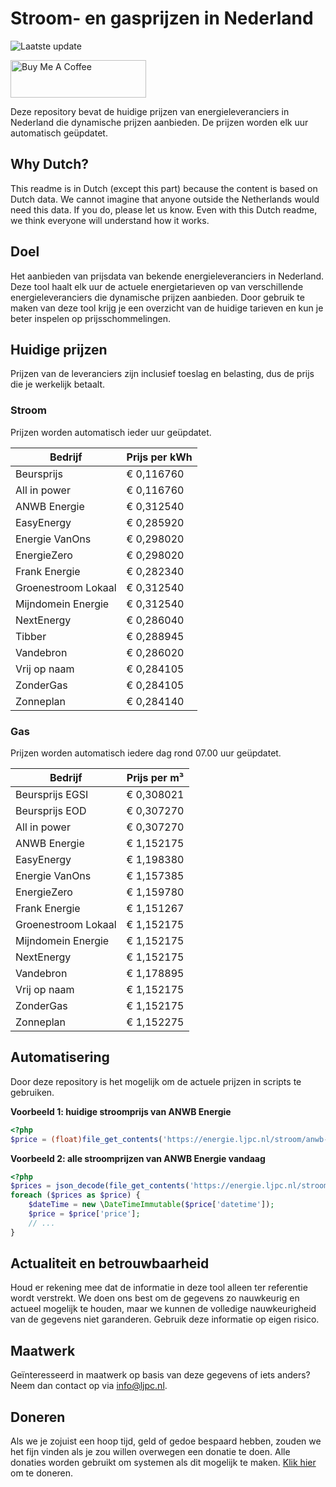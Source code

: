 # Stroom- en gasprijzen in Nederland

![Laatste update](https://img.shields.io/badge/laatste%20update-2025--10--02%2006%3A00%20CET-brightgreen)

<a href="https://www.buymeacoffee.com/Lars-" target="_blank"><img src="https://cdn.buymeacoffee.com/buttons/v2/default-orange.png" alt="Buy Me A Coffee" height="60" style="height: 60px !important;width: 217px !important;" ></a>

Deze repository bevat de huidige prijzen van energieleveranciers in Nederland die dynamische prijzen aanbieden. De prijzen worden elk uur automatisch geüpdatet.

## Why Dutch?

This readme is in Dutch (except this part) because the content is based on Dutch data. We cannot imagine that anyone outside the Netherlands would need this data. If you do, please let us know. Even with this Dutch readme, we think
everyone will understand how it works.

## Doel

Het aanbieden van prijsdata van bekende energieleveranciers in Nederland. Deze tool haalt elk uur de actuele energietarieven op van verschillende energieleveranciers die dynamische prijzen aanbieden. Door gebruik te maken van deze tool
krijg je een overzicht van de huidige tarieven en kun je beter inspelen op prijsschommelingen.

## Huidige prijzen

Prijzen van de leveranciers zijn inclusief toeslag en belasting, dus de prijs die je werkelijk betaalt.

### Stroom

Prijzen worden automatisch ieder uur geüpdatet.

 Bedrijf | Prijs per kWh 
---------|---------------
Beursprijs | € 0,116760
All in power | € 0,116760
ANWB Energie | € 0,312540
EasyEnergy | € 0,285920
Energie VanOns | € 0,298020
EnergieZero | € 0,298020
Frank Energie | € 0,282340
Groenestroom Lokaal | € 0,312540
Mijndomein Energie | € 0,312540
NextEnergy | € 0,286040
Tibber | € 0,288945
Vandebron | € 0,286020
Vrij op naam | € 0,284105
ZonderGas | € 0,284105
Zonneplan | € 0,284140


### Gas

Prijzen worden automatisch iedere dag rond 07.00 uur geüpdatet.

 Bedrijf | Prijs per m³ 
---------|--------------
Beursprijs EGSI | € 0,308021
Beursprijs EOD | € 0,307270
All in power | € 0,307270
ANWB Energie | € 1,152175
EasyEnergy | € 1,198380
Energie VanOns | € 1,157385
EnergieZero | € 1,159780
Frank Energie | € 1,151267
Groenestroom Lokaal | € 1,152175
Mijndomein Energie | € 1,152175
NextEnergy | € 1,152175
Vandebron | € 1,178895
Vrij op naam | € 1,152175
ZonderGas | € 1,152175
Zonneplan | € 1,152275


## Automatisering

Door deze repository is het mogelijk om de actuele prijzen in scripts te gebruiken.

**Voorbeeld 1: huidige stroomprijs van ANWB Energie**

```php
<?php
$price = (float)file_get_contents('https://energie.ljpc.nl/stroom/anwb-energie-nu.txt');

```

**Voorbeeld 2: alle stroomprijzen van ANWB Energie vandaag**

```php
<?php
$prices = json_decode(file_get_contents('https://energie.ljpc.nl/stroom/all-in-power-vandaag.json'),true);
foreach ($prices as $price) {
    $dateTime = new \DateTimeImmutable($price['datetime']);
    $price = $price['price'];
    // ...
}
```

## Actualiteit en betrouwbaarheid

Houd er rekening mee dat de informatie in deze tool alleen ter referentie wordt verstrekt. We doen ons best om de gegevens zo nauwkeurig en actueel mogelijk te houden, maar we kunnen de volledige nauwkeurigheid van de gegevens niet
garanderen. Gebruik deze informatie op eigen risico.

## Maatwerk

Geïnteresseerd in maatwerk op basis van deze gegevens of iets anders? Neem dan contact op
via [info@ljpc.nl](mailto:info@ljpc.nl?subject=Energie%20prijzen).

## Doneren

Als we je zojuist een hoop tijd, geld of gedoe bespaard hebben, zouden we het fijn vinden als je zou willen overwegen een
donatie te doen. Alle donaties worden gebruikt om systemen als dit mogelijk te
maken. [Klik hier](https://www.buymeacoffee.com/Lars-) om te doneren.

